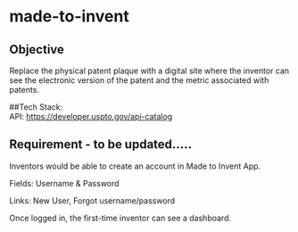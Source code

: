 # made-to-invent
## Objective 

Replace the physical patent plaque with a digital site where the inventor can see the electronic version of the patent and the metric associated with patents. 

##Tech Stack:  
API: https://developer.uspto.gov/api-catalog 

## Requirement - to be updated.....
Inventors would be able to create an account in Made to Invent App.  

Fields: Username & Password 

Links: New User, Forgot username/password 

Once logged in, the first-time inventor can see a dashboard.  
